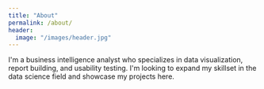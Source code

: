 ```yaml
---
title: "About"
permalink: /about/
header:
  image: "/images/header.jpg"
---
```


I'm a business intelligence analyst who specializes in data visualization, report building, and usability testing. I'm looking to expand my skillset in the data science field and showcase my projects here.
